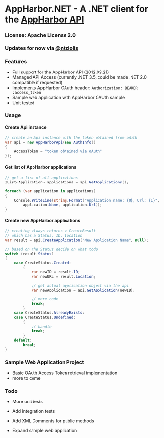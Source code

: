# AppHarbor.NET - A .NET client for the [AppHarbor API][1]

### License: Apache License 2.0
### Updates for now via [@ntziolis][2]

### Features

* Full support for the AppHarbor API (2012.03.21)
* Managed API Access (currently .NET 3.5, could be made .NET 2.0 compatible if requested)
* Implements AppHarbor OAuth header: `Authorization: BEARER :access_token`
* Sample web application with AppHarbor OAUth sample
* Unit tested

### Usage

#### Create Api instance

```csharp
// create an Api instance with the token obtained from oAuth
var api = new AppHarborApi(new AuthInfo()
{
	AccessToken = "token obtained via oAuth"
});
```

#### Get list of AppHarbor applications

```csharp
// get a list of all applications
IList<Application> applications = api.GetApplications();

foreach (var application in applications)
{
	Console.WriteLine(string.Format("Application name: {0}, Url: {1}", 
		application.Name, application.Url));
}
```

#### Create new AppHarbor applications

```csharp
// creating always returns a CreateResult
// which has a Status, ID, Location
var result = api.CreateApplication("New Application Name", null);

// based on the Status decide on what todo
switch (result.Status)
{
	case CreateStatus.Created:
		{
			var newID = result.ID;
			var newURL = result.Location;

			// get actual application object via the api
			var newApplication = api.GetApplication(newID);

			// more code
			break;
		}
	case CreateStatus.AlreadyExists:
	case CreateStatus.Undefined:
		{
			// handle
			break;
		}
	default:
		break;
}
```

### Sample Web Application Project

* Basic OAuth Access Token retrieval implementation
* more to come

### Todo

* More unit tests
* Add integration tests
* Add XML Comments for public methods
* Expand sample web application

  [1]: http://support.appharbor.com/kb/api/api-overview
  [2]: https://twitter.com/ntziolis